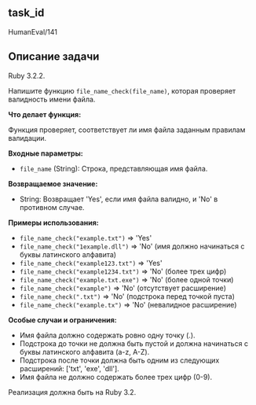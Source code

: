 ## task_id
HumanEval/141

## Описание задачи
Ruby 3.2.2.

Напишите функцию `file_name_check(file_name)`, которая проверяет валидность имени файла.

**Что делает функция:**

Функция проверяет, соответствует ли имя файла заданным правилам валидации.

**Входные параметры:**

* `file_name` (String): Строка, представляющая имя файла.

**Возвращаемое значение:**

* String:  Возвращает 'Yes', если имя файла валидно, и 'No' в противном случае.

**Примеры использования:**

* `file_name_check("example.txt")`  => 'Yes'
* `file_name_check("1example.dll")` => 'No' (имя должно начинаться с буквы латинского алфавита)
* `file_name_check("example123.txt")` => 'Yes'
* `file_name_check("example1234.txt")` => 'No' (более трех цифр)
* `file_name_check("example.txt.exe")` => 'No' (более одной точки)
* `file_name_check("example")` => 'No' (отсутствует расширение)
* `file_name_check(".txt")` => 'No' (подстрока перед точкой пуста)
* `file_name_check("example.tx")` => 'No' (невалидное расширение)


**Особые случаи и ограничения:**

* Имя файла должно содержать ровно одну точку (.).
* Подстрока до точки не должна быть пустой и должна начинаться с буквы латинского алфавита (a-z, A-Z).
* Подстрока после точки должна быть одним из следующих расширений: ['txt', 'exe', 'dll'].
* Имя файла не должно содержать более трех цифр (0-9).


Реализация должна быть на Ruby 3.2.

